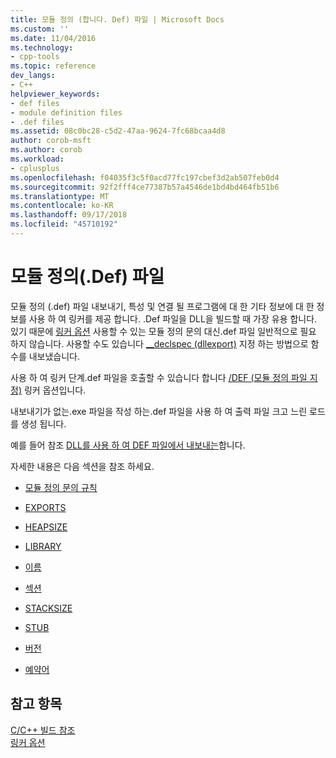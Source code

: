 ```yaml
---
title: 모듈 정의 (합니다. Def) 파일 | Microsoft Docs
ms.custom: ''
ms.date: 11/04/2016
ms.technology:
- cpp-tools
ms.topic: reference
dev_langs:
- C++
helpviewer_keywords:
- def files
- module definition files
- .def files
ms.assetid: 08c0bc28-c5d2-47aa-9624-7fc68bcaa4d8
author: corob-msft
ms.author: corob
ms.workload:
- cplusplus
ms.openlocfilehash: f04035f3c5f0acd77fc197cbef3d2ab507feb0d4
ms.sourcegitcommit: 92f2fff4ce77387b57a4546de1bd4bd464fb51b6
ms.translationtype: MT
ms.contentlocale: ko-KR
ms.lasthandoff: 09/17/2018
ms.locfileid: "45710192"
---
```

# <a name="module-definition-def-files"></a>모듈 정의(.Def) 파일

모듈 정의 (.def) 파일 내보내기, 특성 및 연결 될 프로그램에 대 한 기타 정보에 대 한 정보를 사용 하 여 링커를 제공 합니다. .Def 파일을 DLL을 빌드할 때 가장 유용 합니다. 있기 때문에 [링커 옵션](../../build/reference/linker-options.md) 사용할 수 있는 모듈 정의 문의 대신.def 파일 일반적으로 필요 하지 않습니다. 사용할 수도 있습니다 [__declspec (dllexport)](../../build/exporting-from-a-dll-using-declspec-dllexport.md) 지정 하는 방법으로 함수를 내보냈습니다.

사용 하 여 링커 단계.def 파일을 호출할 수 있습니다 합니다 [/DEF (모듈 정의 파일 지정)](../../build/reference/def-specify-module-definition-file.md) 링커 옵션입니다.

내보내기가 없는.exe 파일을 작성 하는.def 파일을 사용 하 여 출력 파일 크고 느린 로드를 생성 됩니다.

예를 들어 참조 [DLL를 사용 하 여 DEF 파일에서 내보내는](../../build/exporting-from-a-dll-using-def-files.md)합니다.

자세한 내용은 다음 섹션을 참조 하세요.

- [모듈 정의 문의 규칙](../../build/reference/rules-for-module-definition-statements.md)

- [EXPORTS](../../build/reference/exports.md)

- [HEAPSIZE](../../build/reference/heapsize.md)

- [LIBRARY](../../build/reference/library.md)

- [이름](../../build/reference/name-c-cpp.md)

- [섹션](../../build/reference/sections-c-cpp.md)

- [STACKSIZE](../../build/reference/stacksize.md)

- [STUB](../../build/reference/stub.md)

- [버전](../../build/reference/version-c-cpp.md)

- [예약어](../../build/reference/reserved-words.md)

## <a name="see-also"></a>참고 항목

[C/C++ 빌드 참조](../../build/reference/c-cpp-building-reference.md)<br/>
[링커 옵션](../../build/reference/linker-options.md)